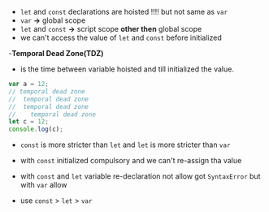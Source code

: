 
- `let` and `const` declarations are hoisted !!!! but not same as `var`
- `var` **->** global scope
- `let` and `const` **->** script scope __other then__ global scope
- we can't access the value of `let` and `const` before initialized

-**Temporal Dead Zone(TDZ)**
- is the time between variable hoisted and till initialized the value.


```js
var a = 12;
// temporal dead zone
//  temporal dead zone
//  temporal dead zone
//    temporal dead zone
let c = 12;
console.log(c);

```
- `const` is more stricter than `let` and `let` is more stricter than `var`

- with `const` initialized compulsory and we can't re-assign tha value
- with `const` and `let` variable re-declaration not allow got `SyntaxError` but with `var` allow 
- use `const` > `let` > `var` 
